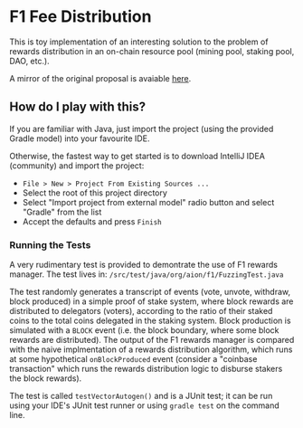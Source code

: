 # F1 Fee Distribution

This is toy implementation of an interesting solution to the problem of rewards distribution in an on-chain resource pool (mining pool, staking pool, DAO, etc.). 

A mirror of the original proposal is avaiable [here](/Ojha19.pdf).  

## How do I play with this? 

If you are familiar with Java, just import the project (using the provided Gradle model) into your favourite IDE. 

Otherwise, the fastest way to get started is to download IntelliJ IDEA (community) and import the project:
* `File > New > Project From Existing Sources ...`
* Select the root of this project directory 
* Select "Import project from external model" radio button and select "Gradle" from the list
* Accept the defaults and press `Finish`  

### Running the Tests 

A very rudimentary test is provided to demontrate the use of F1 rewards manager. The test lives in: 
`/src/test/java/org/aion/f1/FuzzingTest.java`

The test randomly generates a transcript of events (vote, unvote, withdraw, block produced) in a simple proof of stake system, where block rewards are distributed to delegators (voters), according to the ratio of their staked coins to the total coins delegated in the staking system. Block production is simulated with a `BLOCK` event (i.e. the block boundary, where some block rewards are distributed). The output of the F1 rewards manager is compared with the naive implmentation of a rewards distribution algorithm, which runs at some hypothetical `onBlockProduced` event (consider a "coinbase transaction" which runs the rewards distribution logic to disburse stakers the block rewards). 

The test is called `testVectorAutogen()` and is a JUnit test; it can be run using your IDE's JUnit test runner or using `gradle test` on the command line. 
